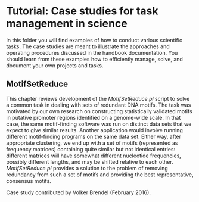 # Tutorial: Case studies for task management in science
In this folder you will find examples of how to conduct various scientific tasks.
The case studies are meant to illustrate the approaches and operating
procedures discussed in the handbook documentation.
You should learn from these examples how to efficiently manage, solve, and
document your own projects and tasks.

## MotifSetReduce
This chapter reviews development of the _MotifSetReduce.pl_ script to solve a
common task in dealing with sets of redundant DNA motifs.
The task was motivated by our own research on constructing statistically
validated motifs in putative promoter regions identified on a genome-wide
scale.
In that case, the same motif-finding software was run on distinct data sets
that we expect to give similar results.
Another application would involve running different motif-finding programs on
the same data set.
Either way, after appropriate clustering, we end up with a set of motifs
(represented as frequency matrices) containing quite similar but not identical
entries: different matrices will have somewhat different nucleotide
frequencies, possibly different lengths, and may be shifted relative to each
other.
_MotifSetReduce.pl_ provides a solution to the problem of removing redundancy
from such a set of motifs and providing the best representative, consensus
motifs.

Case study contributed by Volker Brendel (February 2016).
